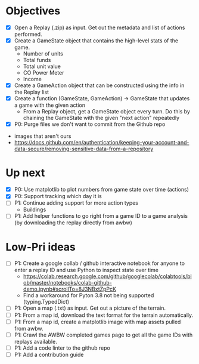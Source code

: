 # Objectives

- [X] Open a Replay (.zip) as input. Get out the metadata and list of actions performed.
- [X] Create a GameState object that contains the high-level stats of the game.
  - Number of units
  - Total funds
  - Total unit value
  - CO Power Meter
  - Income
- [X] Create a GameAction object that can be constructed using the info in the Replay list
- [X] Create a function (GameState, GameAction) -> GameState that updates a game with the given action
  - From a Replay object, get a GameState object every turn. Do this by chaining the GameState with the given "next action" repeatedly
- [X] P0: Purge files we don't want to commit from the Github repo
 - images that aren't ours
 - https://docs.github.com/en/authentication/keeping-your-account-and-data-secure/removing-sensitive-data-from-a-repository

# Up next

- [X] P0: Use matplotlib to plot numbers from game state over time (actions)
- [X] P0: Support tracking which day it is
- [ ] P1: Continue adding support for more action types
  - Buildings
- [ ] P1: Add helper functions to go right from a game ID to a game analysis (by downloading the replay directly from awbw)

# Low-Pri ideas

- [ ] P1: Create a google collab / github interactive notebook for anyone to enter a replay ID and use Python to inspect state over time
  - https://colab.research.google.com/github/googlecolab/colabtools/blob/master/notebooks/colab-github-demo.ipynb#scrollTo=8J3NBxtZpPcK
  - Find a workaround for Pyton 3.8 not being supported (typing.TypedDict)
- [ ] P1: Open a map (.txt) as input. Get out a picture of the terrain.
- [ ] P1: From a map id, download the text format for the terrain automatically.
- [ ] P1: From a map id, create a matplotlib image with map assets pulled from awbw.
- [ ] P1: Crawl the AWBW completed games page to get all the game IDs with replays available.
- [ ] P1: Add a code linter to the github repo
- [ ] P1: Add a contribution guide
